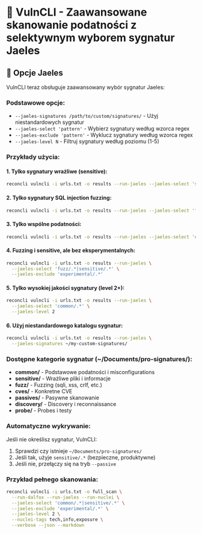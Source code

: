 # 🎯 VulnCLI - Zaawansowane skanowanie podatności z selektywnym wyborem sygnatur Jaeles

## 🔧 Opcje Jaeles

VulnCLI teraz obsługuje zaawansowany wybór sygnatur Jaeles:

### Podstawowe opcje:
- `--jaeles-signatures /path/to/custom/signatures/` - Użyj niestandardowych sygnatur
- `--jaeles-select 'pattern'` - Wybierz sygnatury według wzorca regex
- `--jaeles-exclude 'pattern'` - Wyklucz sygnatury według wzorca regex
- `--jaeles-level N` - Filtruj sygnatury według poziomu (1-5)

### Przykłady użycia:

#### 1. Tylko sygnatury wrażliwe (sensitive):
```bash
reconcli vulncli -i urls.txt -o results --run-jaeles --jaeles-select 'sensitive/.*'
```

#### 2. Tylko sygnatury SQL injection fuzzing:
```bash
reconcli vulncli -i urls.txt -o results --run-jaeles --jaeles-select 'fuzz/sqli/.*'
```

#### 3. Tylko wspólne podatności:
```bash
reconcli vulncli -i urls.txt -o results --run-jaeles --jaeles-select 'common/.*'
```

#### 4. Fuzzing i sensitive, ale bez eksperymentalnych:
```bash
reconcli vulncli -i urls.txt -o results --run-jaeles \
  --jaeles-select 'fuzz/.*|sensitive/.*' \
  --jaeles-exclude 'experimental/.*'
```

#### 5. Tylko wysokiej jakości sygnatury (level 2+):
```bash
reconcli vulncli -i urls.txt -o results --run-jaeles \
  --jaeles-select 'common/.*' \
  --jaeles-level 2
```

#### 6. Użyj niestandardowego katalogu sygnatur:
```bash
reconcli vulncli -i urls.txt -o results --run-jaeles \
  --jaeles-signatures ~/my-custom-signatures/
```

### Dostępne kategorie sygnatur (~/Documents/pro-signatures/):

- **common/** - Podstawowe podatności i misconfigurations
- **sensitive/** - Wrażliwe pliki i informacje
- **fuzz/** - Fuzzing (sqli, xss, crlf, etc.)
- **cves/** - Konkretne CVE
- **passives/** - Pasywne skanowanie
- **discovery/** - Discovery i reconnaissance
- **probe/** - Probes i testy

### Automatyczne wykrywanie:

Jeśli nie określisz sygnatur, VulnCLI:
1. Sprawdzi czy istnieje `~/Documents/pro-signatures/`
2. Jeśli tak, użyje `sensitive/.*` (bezpieczne, produktywne)
3. Jeśli nie, przełączy się na tryb `--passive`

### Przykład pełnego skanowania:
```bash
reconcli vulncli -i urls.txt -o full_scan \
  --run-dalfox --run-jaeles --run-nuclei \
  --jaeles-select 'common/.*|sensitive/.*' \
  --jaeles-exclude 'experimental/.*' \
  --jaeles-level 2 \
  --nuclei-tags tech,info,exposure \
  --verbose --json --markdown
```
